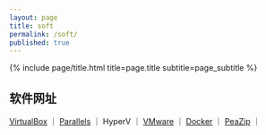 ```yaml
---
layout: page
title: soft
permalink: /soft/
published: true
---
```


<div class="page" markdown="1">

{% include page/title.html title=page.title subtitle=page_subtitle %}

## 软件网址

[VirtualBox](https://www.virtualbox.org/) ｜ 
[Parallels](https://www.parallels.com/) ｜ 
HyperV ｜ 
[VMware](https://www.vmware.com/) ｜ 
[Docker](https://www.docker.com/) ｜ 
[PeaZip](https://peazip.github.io/) ｜ 
